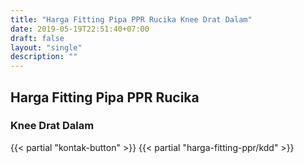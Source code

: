 ```yaml
---
title: "Harga Fitting Pipa PPR Rucika Knee Drat Dalam"
date: 2019-05-19T22:51:40+07:00
draft: false
layout: "single"
description: ""
---
```


## Harga Fitting Pipa PPR Rucika
### Knee Drat Dalam
{{< partial "kontak-button" >}}
{{< partial "harga-fitting-ppr/kdd" >}}
